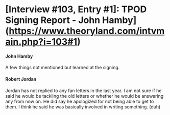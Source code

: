# [Interview #103, Entry #1]: TPOD Signing Report - John Hamby](https://www.theoryland.com/intvmain.php?i=103#1)

#### John Hamby

A few things not mentioned but learned at the signing.

#### Robert Jordan

Jordan has not replied to any fan letters in the last year. I am not sure if he said he would be tackling the old letters or whether he would be answering any from now on. He did say he apologized for not being able to get to them. I think he said he was basically involved in writing something. (duh)

